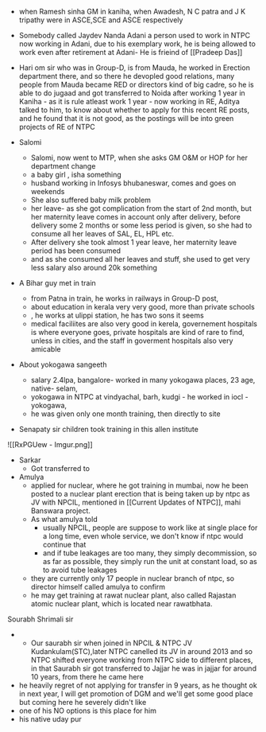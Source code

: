 - when  Ramesh sinha GM in kaniha, when Awadesh, N C patra and J K tripathy were in ASCE,SCE and ASCE respectively
- Somebody called Jaydev Nanda Adani a person used to work in NTPC now working in Adani, due to his exemplary work, he is being allowed to work even after retirement at Adani- He is frieind of [[Pradeep Das]]
- Hari om sir who was in Group-D, is from Mauda, he worked in Erection department there, and so there he devopled good relations, many people from Mauda became RED or directors kind of big cadre, so he is able to do jugaad and got transferred to Noida after working 1 year in Kaniha - as it is rule atleast work 1 year - now working in RE, Aditya talked to him, to know about whether to apply for this recent RE posts, and he found that it is not good, as the postings will be into green projects of RE of NTPC

- Salomi
	- Salomi, now went to MTP, when she asks GM O&M or HOP for her department change
	- a  baby girl , isha something
	- husband working in Infosys bhubaneswar, comes and goes on weekends
	- She also suffered baby milk problem
	- her leave- as she got complication from the start of 2nd month, but her maternity leave comes in account only after delivery, before delivery some 2 months or some less period is given, so she had to consume all her leaves of SAL, EL, HPL etc. 
	- After delivery she took almost 1 year leave, her maternity leave period has been consumed
	-  and as she consumed all her leaves and stuff, she used to get very less salary also around 20k something
- A Bihar guy met in train
	-  from Patna in train, he works in railways in Group-D post,
	- about education in kerala very very good, more than private schools
	- , he works at ulippi station, he has two sons it seems
	- medical faciliites are also very good in kerela, governement hospitals is where everyone goes, private hospitals are kind of rare to find, unless in cities, and the staff in goverment hospitals also very amicable
- About yokogawa sangeeth
	- salary 2.4lpa, bangalore- worked in many yokogawa places, 23 age, native- selam,
	- yokogawa in NTPC at  vindyachal, barh, kudgi - he worked in iocl - yokogawa, 
	- he was given only one month training, then directly to site
- Senapaty sir children took training in this allen institute

![[RxPGUew - Imgur.png]]
- Sarkar
	- Got transferred to 
- Amulya
	- applied for nuclear, where he got training in mumbai, now he been posted to a nuclear plant erection that is being taken up by ntpc as JV with NPCIL, mentioned  in [[Current Updates of NTPC]], mahi Banswara project.
	- As what amulya told
		- usually NPCIL, people are suppose to work like at single place for a long time, even whole service, we don't know if ntpc would continue that
		- and if tube leakages are too many, they simply decommission, so as far as possible, they simply run the unit at constant load, so as to avoid tube leakages
	- they are currently only 17 people in nuclear branch of ntpc, so director himself called amulya to confirm
	- he may get training at rawat nuclear plant, also called Rajastan atomic nuclear plant, which is located near rawatbhata.


Sourabh Shrimali sir
- - Our saurabh sir when joined in NPCIL & NTPC JV Kudankulam(STC),later NTPC canelled its JV in around 2013 and so NTPC shifted everyone working from NTPC side to different places, in that Saurabh sir got transferred to Jajjar he was in jajjar for around 10 years, from there he came here
- he heavily regret of not applying for transfer in 9 years, as he thought ok in next year, I will get promotion of DGM and we'll get some good place but coming here he severely didn't like
- one of his NO options is this place for him
- his native uday pur






